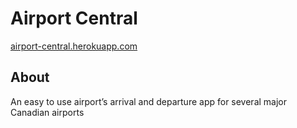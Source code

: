 # Airport Central

<a href="http://airport-central.herokuapp.com/">airport-central.herokuapp.com</a>

## About
An easy to use airport’s arrival and departure app for several major Canadian airports